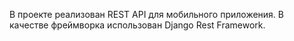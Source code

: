 В проекте реализован REST API для мобильного приложения. В качестве фреймворка использован Django Rest Framework.
